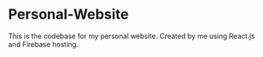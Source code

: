 # Personal-Website

This is the codebase for my personal website. Created by me using React.js and Firebase hosting.
